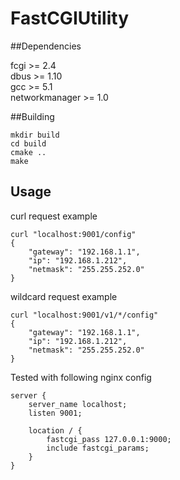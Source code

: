 # FastCGIUtility

##Dependencies

fcgi >= 2.4  
dbus >= 1.10  
gcc >= 5.1  
networkmanager >= 1.0

##Building
```
mkdir build
cd build
cmake ..
make
```

## Usage
curl request example  

```
curl "localhost:9001/config"
{
    "gateway": "192.168.1.1",
    "ip": "192.168.1.212",
    "netmask": "255.255.252.0"
}
```

wildcard request example  

```
curl "localhost:9001/v1/*/config"
{
    "gateway": "192.168.1.1",
    "ip": "192.168.1.212",
    "netmask": "255.255.252.0"
}
```

Tested with following nginx config
```
server { 
    server_name localhost; 
    listen 9001;    

    location / { 
        fastcgi_pass 127.0.0.1:9000; 
        include fastcgi_params; 
    }   
}
```
